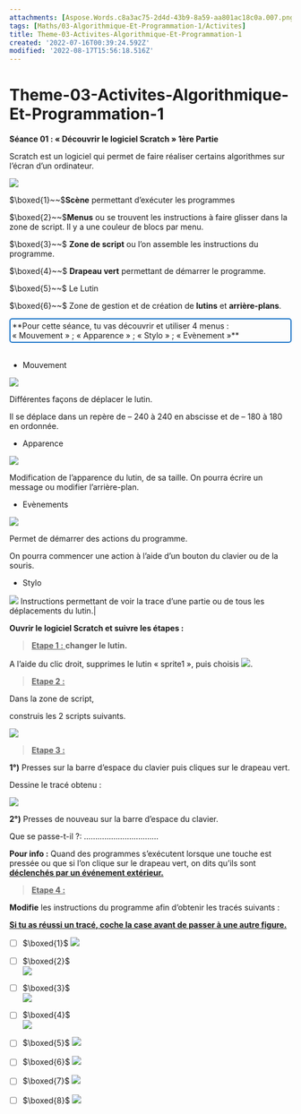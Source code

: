 ```yaml
---
attachments: [Aspose.Words.c8a3ac75-2d4d-43b9-8a59-aa801ac18c0a.007.png, Aspose.Words.c8a3ac75-2d4d-43b9-8a59-aa801ac18c0a.015.png, Aspose.Words.c8a3ac75-2d4d-43b9-8a59-aa801ac18c0a.016.png, Aspose.Words.c8a3ac75-2d4d-43b9-8a59-aa801ac18c0a.017.png, Aspose.Words.c8a3ac75-2d4d-43b9-8a59-aa801ac18c0a.018.png, Aspose.Words.c8a3ac75-2d4d-43b9-8a59-aa801ac18c0a.019.png, Aspose.Words.c8a3ac75-2d4d-43b9-8a59-aa801ac18c0a.021.png, Aspose.Words.c8a3ac75-2d4d-43b9-8a59-aa801ac18c0a.022.png, Aspose.Words.c8a3ac75-2d4d-43b9-8a59-aa801ac18c0a.023.png, Aspose.Words.c8a3ac75-2d4d-43b9-8a59-aa801ac18c0a.024.png, Aspose.Words.c8a3ac75-2d4d-43b9-8a59-aa801ac18c0a.025.png, Aspose.Words.c8a3ac75-2d4d-43b9-8a59-aa801ac18c0a.026.png, Aspose.Words.c8a3ac75-2d4d-43b9-8a59-aa801ac18c0a.027.png, Aspose.Words.c8a3ac75-2d4d-43b9-8a59-aa801ac18c0a.028.png, Aspose.Words.c8a3ac75-2d4d-43b9-8a59-aa801ac18c0a.029.png, Aspose.Words.c8a3ac75-2d4d-43b9-8a59-aa801ac18c0a.030.png]
tags: [Maths/03-Algorithmique-Et-Programmation-1/Activites]
title: Theme-03-Activites-Algorithmique-Et-Programmation-1
created: '2022-07-16T00:39:24.592Z'
modified: '2022-08-17T15:56:18.516Z'
---
```


# Theme-03-Activites-Algorithmique-Et-Programmation-1



**Séance  01 : « Découvrir le logiciel Scratch » 1ère Partie**





Scratch est un logiciel qui permet de faire réaliser certains algorithmes sur l’écran d’un ordinateur.

![](@attachment/Aspose.Words.c8a3ac75-2d4d-43b9-8a59-aa801ac18c0a.007.png) 





$\boxed{1}~~$**Scène** permettant  d’exécuter les programmes

$\boxed{2}~~$**Menus** ou se trouvent les instructions à faire glisser dans la zone de script. Il y a une couleur de blocs par menu.

$\boxed{3}~~$ **Zone de script** ou l’on assemble les instructions du programme.

$\boxed{4}~~$   **Drapeau vert** permettant  de démarrer le  programme.

$\boxed{5}~~$ Le Lutin



$\boxed{6}~~$ Zone de gestion et de création de **lutins** et **arrière-plans**.




<div style="border-radius: 5px; border: 2px solid#1c75c8; padding: 3px;">
<markdown>
**Pour cette séance, tu vas découvrir et utiliser 4 menus : « Mouvement » ; « Apparence » ; « Stylo » ; « Evènement »**
</markdown>
</div><br>







* <p>Mouvement</p>

![](@attachment/Aspose.Words.c8a3ac75-2d4d-43b9-8a59-aa801ac18c0a.015.png)

<p>Différentes façons de déplacer le lutin.</p><p>Il se déplace dans un repère de – 240 à 240 en abscisse et de – 180 à 180 en ordonnée.</p>


* <p>Apparence</p>

![](@attachment/Aspose.Words.c8a3ac75-2d4d-43b9-8a59-aa801ac18c0a.016.png)

Modification de l’apparence du lutin, de sa taille. On pourra écrire un message ou modifier l’arrière-plan.


* <p>Evènements</p>

![](@attachment/Aspose.Words.c8a3ac75-2d4d-43b9-8a59-aa801ac18c0a.017.png)

<p>Permet de démarrer des actions du programme.</p><p>On pourra commencer une action à l’aide d’un bouton du clavier ou de la souris.</p>

* <p>Stylo</p>
![](@attachment/Aspose.Words.c8a3ac75-2d4d-43b9-8a59-aa801ac18c0a.018.png)
Instructions permettant de voir la trace d’une partie ou de tous les déplacements du lutin.|



**Ouvrir le logiciel Scratch et suivre les étapes :**

 ><u>**Etape 1 :** </u> **changer le lutin.**

 

A l’aide du clic droit, supprimes le lutin « sprite1 », puis choisis ![](@attachment/Aspose.Words.c8a3ac75-2d4d-43b9-8a59-aa801ac18c0a.021.png).

 ><u>**Etape 2 :** </u> 

Dans la zone de script, 

construis les 2 scripts suivants.

![](@attachment/Aspose.Words.c8a3ac75-2d4d-43b9-8a59-aa801ac18c0a.019.png)



><u>**Etape 3 :**</u> 


**1°)**  Presses sur la barre d’espace du clavier puis cliques sur le drapeau vert. 

Dessine le tracé obtenu : 

![](@attachment/Aspose.Words.c8a3ac75-2d4d-43b9-8a59-aa801ac18c0a.022.png)

**2°)**  Presses de nouveau sur la barre d’espace du clavier. 

Que se passe-t-il ?: ……………………………

**Pour info :** Quand des programmes s’exécutent lorsque une touche est pressée ou que si l’on clique sur le drapeau vert, on dits qu’ils sont <u>**déclenchés par un événement extérieur.**</u>

><u>**Etape 4 :** </u>

**Modifie** les instructions du programme afin d’obtenir les tracés suivants :

<u>**Si tu as réussi un tracé, coche la case avant de passer à une autre figure.**</u>

- [ ] $\boxed{1}$ 
![](@attachment/Aspose.Words.c8a3ac75-2d4d-43b9-8a59-aa801ac18c0a.023.png)    

- [ ] $\boxed{2}$   
![](@attachment/Aspose.Words.c8a3ac75-2d4d-43b9-8a59-aa801ac18c0a.024.png)   

- [ ] $\boxed{3}$   
![](@attachment/Aspose.Words.c8a3ac75-2d4d-43b9-8a59-aa801ac18c0a.025.png)

- [ ] $\boxed{4}$      
![](@attachment/Aspose.Words.c8a3ac75-2d4d-43b9-8a59-aa801ac18c0a.026.png)

- [ ] $\boxed{5}$ 
![](@attachment/Aspose.Words.c8a3ac75-2d4d-43b9-8a59-aa801ac18c0a.027.png)

- [ ] $\boxed{6}$ 
![](@attachment/Aspose.Words.c8a3ac75-2d4d-43b9-8a59-aa801ac18c0a.028.png) 

- [ ] $\boxed{7}$ 
![](@attachment/Aspose.Words.c8a3ac75-2d4d-43b9-8a59-aa801ac18c0a.029.png) 

- [ ] $\boxed{8}$ 
![](@attachment/Aspose.Words.c8a3ac75-2d4d-43b9-8a59-aa801ac18c0a.030.png)





